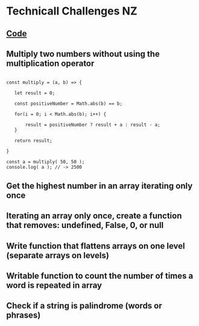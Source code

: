 # Technicall Challenges NZ
 
 ## [Code](https://github.com/rogeralbp/interview-challenges/blob/main/nz-challenges/solution.js)

 ## Multiply two numbers without using the multiplication operator

 ```

const multiply = (a, b) => {

    let result = 0;

    const positiveNumber = Math.abs(b) == b;

    for(i = 0; i < Math.abs(b); i++) {

        result = positiveNumber ? result + a : result - a;
    }

    return result;

}

const a = multiply( 50, 50 );
console.log( a ); // -> 2500

 ```
 ## Get the highest number in an array iterating only once
 ## Iterating an array only once, create a function that removes: undefined, False, 0, or null
 ## Write function that flattens arrays on one level (separate arrays on levels)
 ## Writable function to count the number of times a word is repeated in array
 ## Check if a string is palindrome (words or phrases)
